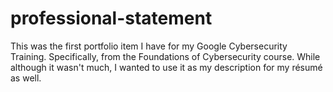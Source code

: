# professional-statement
This was the first portfolio item I have for my Google Cybersecurity Training. Specifically, from the Foundations of Cybersecurity course. While although it wasn't much, I wanted to use it as my description for my résumé as well.
